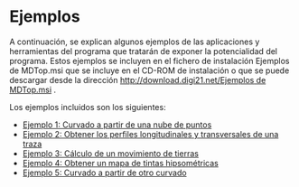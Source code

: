 # Ejemplos

A continuación, se explican algunos ejemplos de las aplicaciones y herramientas del programa que tratarán de exponer la potencialidad del programa. Estos ejemplos se incluyen en el fichero de instalación Ejemplos de MDTop.msi que se incluye en el CD-ROM de instalación o que se puede descargar desde la dirección [http://download.digi21.net/Ejemplos de MDTop.msi](http://download.digi21.net/Ejemplos%20de%20MDTop.msi) .

Los ejemplos incluidos son los siguientes:

* [Ejemplo 1: Curvado a partir de una nube de puntos](ejemplo1.md)
* [Ejemplo 2: Obtener los perfiles longitudinales y transversales de una traza](ejemplo2.md)
* [Ejemplo 3: Cálculo de un movimiento de tierras](ejemplo3.md)
* [Ejemplo 4: Obtener un mapa de tintas hipsométricas](ejemplo4.md)
* [Ejemplo 5: Curvado a partir de otro curvado](ejemplo5.md)



